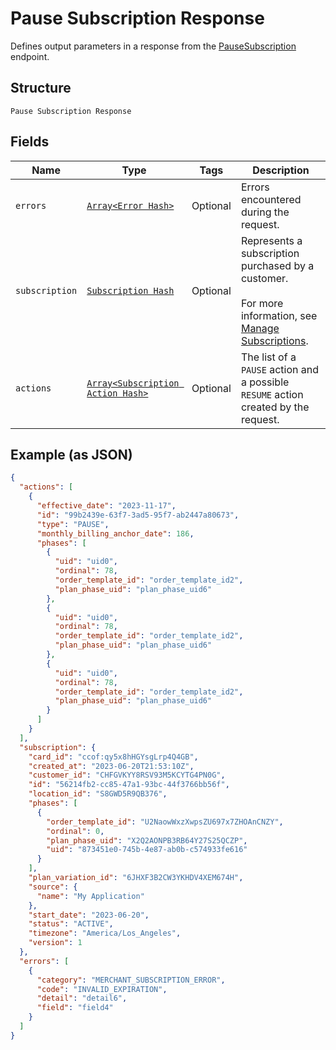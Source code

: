 
# Pause Subscription Response

Defines output parameters in a response from the
[PauseSubscription](../../doc/api/subscriptions.md#pause-subscription) endpoint.

## Structure

`Pause Subscription Response`

## Fields

| Name | Type | Tags | Description |
|  --- | --- | --- | --- |
| `errors` | [`Array<Error Hash>`](../../doc/models/error.md) | Optional | Errors encountered during the request. |
| `subscription` | [`Subscription Hash`](../../doc/models/subscription.md) | Optional | Represents a subscription purchased by a customer.<br><br>For more information, see<br>[Manage Subscriptions](https://developer.squareup.com/docs/subscriptions-api/manage-subscriptions). |
| `actions` | [`Array<Subscription Action Hash>`](../../doc/models/subscription-action.md) | Optional | The list of a `PAUSE` action and a possible `RESUME` action created by the request. |

## Example (as JSON)

```json
{
  "actions": [
    {
      "effective_date": "2023-11-17",
      "id": "99b2439e-63f7-3ad5-95f7-ab2447a80673",
      "type": "PAUSE",
      "monthly_billing_anchor_date": 186,
      "phases": [
        {
          "uid": "uid0",
          "ordinal": 78,
          "order_template_id": "order_template_id2",
          "plan_phase_uid": "plan_phase_uid6"
        },
        {
          "uid": "uid0",
          "ordinal": 78,
          "order_template_id": "order_template_id2",
          "plan_phase_uid": "plan_phase_uid6"
        },
        {
          "uid": "uid0",
          "ordinal": 78,
          "order_template_id": "order_template_id2",
          "plan_phase_uid": "plan_phase_uid6"
        }
      ]
    }
  ],
  "subscription": {
    "card_id": "ccof:qy5x8hHGYsgLrp4Q4GB",
    "created_at": "2023-06-20T21:53:10Z",
    "customer_id": "CHFGVKYY8RSV93M5KCYTG4PN0G",
    "id": "56214fb2-cc85-47a1-93bc-44f3766bb56f",
    "location_id": "S8GWD5R9QB376",
    "phases": [
      {
        "order_template_id": "U2NaowWxzXwpsZU697x7ZHOAnCNZY",
        "ordinal": 0,
        "plan_phase_uid": "X2Q2AONPB3RB64Y27S25QCZP",
        "uid": "873451e0-745b-4e87-ab0b-c574933fe616"
      }
    ],
    "plan_variation_id": "6JHXF3B2CW3YKHDV4XEM674H",
    "source": {
      "name": "My Application"
    },
    "start_date": "2023-06-20",
    "status": "ACTIVE",
    "timezone": "America/Los_Angeles",
    "version": 1
  },
  "errors": [
    {
      "category": "MERCHANT_SUBSCRIPTION_ERROR",
      "code": "INVALID_EXPIRATION",
      "detail": "detail6",
      "field": "field4"
    }
  ]
}
```

